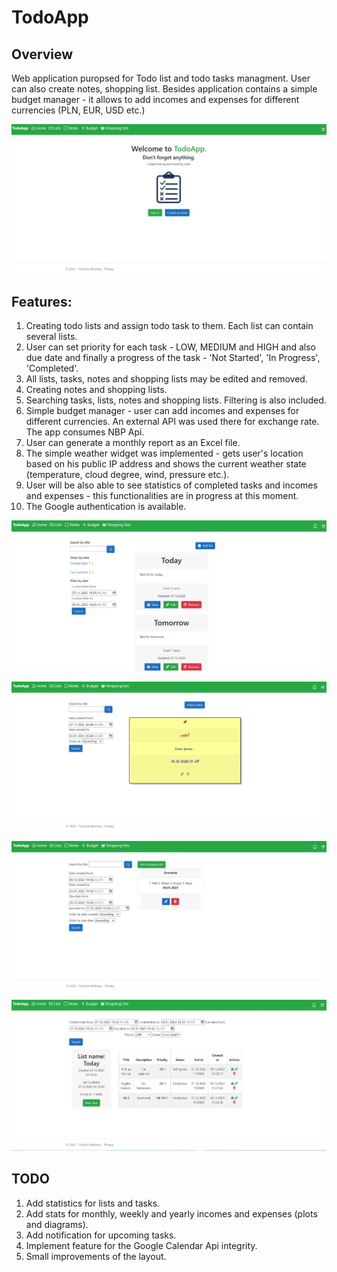 # TodoApp

## Overview

Web application puropsed for Todo list and todo tasks managment. User can also create notes, shopping list. Besides application contains a simple budget manager - it allows to add incomes and expenses for different currencies (PLN, EUR, USD etc.)

![Image](https://github.com/Tomasz789/TodoApp-Deploying/blob/master/images/startpage.JPG)

## Features:

1. Creating todo lists and assign todo task to them. Each list can contain several lists.
2. User can set priority for each task - LOW, MEDIUM and HIGH and also due date and finally a progress of the task - 'Not Started', 'In Progress', 'Completed'.
3. All lists, tasks, notes and shopping lists may be edited and removed.
4. Creating notes and shopping lists.
5. Searching tasks, lists, notes and shopping lists. Filtering is also included.
6. Simple budget manager - user can add incomes and expenses for different currencies. An external API was used there for exchange rate. The app consumes NBP Api.
7. User can generate a monthly report as an Excel file.
8. The simple weather widget was implemented - gets user's location based on his public IP address and shows the current weather state (temperature, cloud degree, wind, pressure etc.).
9. User will be also able to see statistics of completed tasks and incomes and expenses - this functionalities are in progress at this moment.
10. The Google authentication is available.

![Image](https://github.com/Tomasz789/TodoApp-Deploying/blob/master/images/listpage.JPG)

![Image](https://github.com/Tomasz789/TodoApp-Deploying/blob/master/images/notepage.JPG)

![Image](https://github.com/Tomasz789/TodoApp-Deploying/blob/master/images/shoppinglist.JPG)

![Image](https://github.com/Tomasz789/TodoApp-Deploying/blob/master/images/tasklist.JPG)

## TODO

1. Add statistics for lists and tasks.
2. Add stats for monthly, weekly and yearly incomes and expenses (plots and diagrams).
3. Add notification for upcoming tasks.
4. Implement feature for the Google Calendar Api integrity.
5. Small improvements of the layout.


